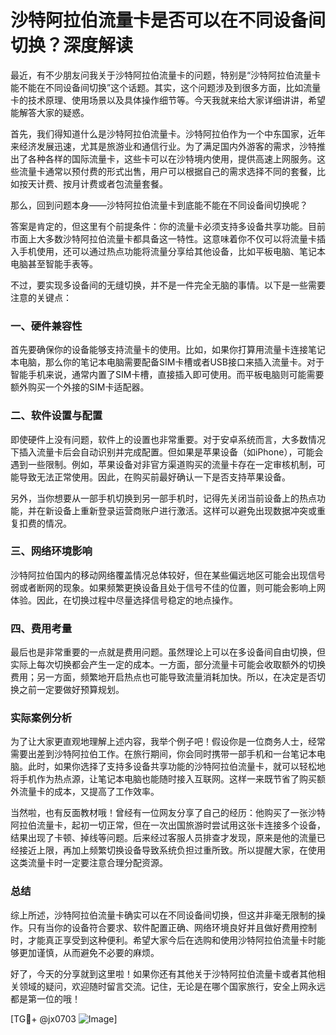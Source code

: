 # 沙特阿拉伯流量卡是否可以在不同设备间切换？深度解读

最近，有不少朋友问我关于沙特阿拉伯流量卡的问题，特别是“沙特阿拉伯流量卡能不能在不同设备间切换”这个话题。其实，这个问题涉及到很多方面，比如流量卡的技术原理、使用场景以及具体操作细节等。今天我就来给大家详细讲讲，希望能解答大家的疑惑。

首先，我们得知道什么是沙特阿拉伯流量卡。沙特阿拉伯作为一个中东国家，近年来经济发展迅速，尤其是旅游业和通信行业。为了满足国内外游客的需求，沙特推出了各种各样的国际流量卡，这些卡可以在沙特境内使用，提供高速上网服务。这些流量卡通常以预付费的形式出售，用户可以根据自己的需求选择不同的套餐，比如按天计费、按月计费或者包流量套餐。

那么，回到问题本身——沙特阿拉伯流量卡到底能不能在不同设备间切换呢？

答案是肯定的，但这里有个前提条件：你的流量卡必须支持多设备共享功能。目前市面上大多数沙特阿拉伯流量卡都具备这一特性。这意味着你不仅可以将流量卡插入手机使用，还可以通过热点功能将流量分享给其他设备，比如平板电脑、笔记本电脑甚至智能手表等。

不过，要实现多设备间的无缝切换，并不是一件完全无脑的事情。以下是一些需要注意的关键点：

### 一、硬件兼容性
首先要确保你的设备能够支持流量卡的使用。比如，如果你打算用流量卡连接笔记本电脑，那么你的笔记本电脑需要配备SIM卡槽或者USB接口来插入流量卡。对于智能手机来说，通常内置了SIM卡槽，直接插入即可使用。而平板电脑则可能需要额外购买一个外接的SIM卡适配器。

### 二、软件设置与配置
即使硬件上没有问题，软件上的设置也非常重要。对于安卓系统而言，大多数情况下插入流量卡后会自动识别并完成配置。但如果是苹果设备（如iPhone），可能会遇到一些限制。例如，苹果设备对非官方渠道购买的流量卡存在一定审核机制，可能导致无法正常使用。因此，在购买前最好确认一下是否支持苹果设备。

另外，当你想要从一部手机切换到另一部手机时，记得先关闭当前设备上的热点功能，并在新设备上重新登录运营商账户进行激活。这样可以避免出现数据冲突或重复扣费的情况。

### 三、网络环境影响
沙特阿拉伯国内的移动网络覆盖情况总体较好，但在某些偏远地区可能会出现信号弱或者断网的现象。如果频繁更换设备且处于信号不佳的位置，则可能会影响上网体验。因此，在切换过程中尽量选择信号稳定的地点操作。

### 四、费用考量
最后也是非常重要的一点就是费用问题。虽然理论上可以在多设备间自由切换，但实际上每次切换都会产生一定的成本。一方面，部分流量卡可能会收取额外的切换费用；另一方面，频繁地开启热点也可能导致流量消耗加快。所以，在决定是否切换之前一定要做好预算规划。

### 实际案例分析
为了让大家更直观地理解上述内容，我举个例子吧！假设你是一位商务人士，经常需要出差到沙特阿拉伯工作。在旅行期间，你会同时携带一部手机和一台笔记本电脑。此时，如果你选择了支持多设备共享功能的沙特阿拉伯流量卡，就可以轻松地将手机作为热点源，让笔记本电脑也能随时接入互联网。这样一来既节省了购买额外流量卡的成本，又提高了工作效率。

当然啦，也有反面教材哦！曾经有一位网友分享了自己的经历：他购买了一张沙特阿拉伯流量卡，起初一切正常，但在一次出国旅游时尝试用这张卡连接多个设备，结果出现了卡顿、掉线等问题。后来经过客服人员排查才发现，原来是他的流量已经接近上限，再加上频繁切换设备导致系统负担过重所致。所以提醒大家，在使用这类流量卡时一定要注意合理分配资源。

### 总结
综上所述，沙特阿拉伯流量卡确实可以在不同设备间切换，但这并非毫无限制的操作。只有当你的设备符合要求、软件配置正确、网络环境良好并且做好费用控制时，才能真正享受到这种便利。希望大家今后在选购和使用沙特阿拉伯流量卡时能够更加谨慎，从而避免不必要的麻烦。

好了，今天的分享就到这里啦！如果你还有其他关于沙特阿拉伯流量卡或者其他相关领域的疑问，欢迎随时留言交流。记住，无论是在哪个国家旅行，安全上网永远都是第一位的哦！

[TG💪+ @jx0703 ![Image](https://github.com/user-attachments/assets/dbca1d08-cadb-493c-b0ec-ad6f7a83f270)]